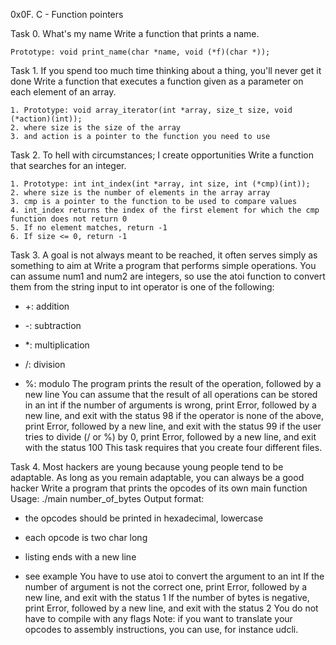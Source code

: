 0x0F. C - Function pointers

Task 0. What's my name
Write a function that prints a name.
```
Prototype: void print_name(char *name, void (*f)(char *));
```

Task 1. If you spend too much time thinking about a thing, you'll never get it done
Write a function that executes a function given as a parameter on each element of an array.
```
1. Prototype: void array_iterator(int *array, size_t size, void (*action)(int));
2. where size is the size of the array
3. and action is a pointer to the function you need to use
```

Task 2. To hell with circumstances; I create opportunities
Write a function that searches for an integer.
```
1. Prototype: int int_index(int *array, int size, int (*cmp)(int));
2. where size is the number of elements in the array array
3. cmp is a pointer to the function to be used to compare values
4. int_index returns the index of the first element for which the cmp function does not return 0
5. If no element matches, return -1
6. If size <= 0, return -1
```

Task 3. A goal is not always meant to be reached, it often serves simply as something to aim at
Write a program that performs simple operations.
You can assume num1 and num2 are integers,
so use the atoi function to convert them from the string input to int
operator is one of the following:
- +: addition
* -: subtraction
+ *: multiplication
- /: division
* %: modulo
The program prints the result of the operation, followed by a new line
You can assume that the result of all operations can be stored in an int
if the number of arguments is wrong, print Error, followed by a new line, and exit with the status 98
if the operator is none of the above, print Error, followed by a new line, and exit with the status 99
if the user tries to divide (/ or %) by 0, print Error, followed by a new line, and exit with the status 100
This task requires that you create four different files.

Task 4. Most hackers are young because young people tend to be adaptable.
As long as you remain adaptable, you can always be a good hacker
Write a program that prints the opcodes of its own main function
Usage: ./main number_of_bytes
Output format:
- the opcodes should be printed in hexadecimal, lowercase
* each opcode is two char long
+ listing ends with a new line
- see example
You have to use atoi to convert the argument to an int
If the number of argument is not the correct one, print Error, followed by a new line, and exit with the status 1
If the number of bytes is negative, print Error, followed by a new line, and exit with the status 2
You do not have to compile with any flags
Note: if you want to translate your opcodes to assembly instructions, you can use, for instance udcli.
